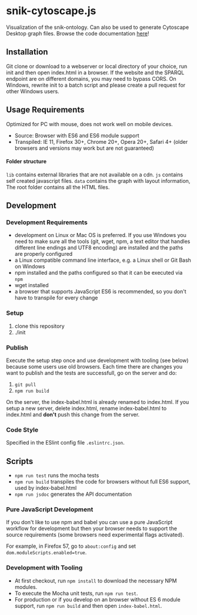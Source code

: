 # snik-cytoscape.js
Visualization of the snik-ontology. Can also be used to generate Cytoscape Desktop graph files. Browse the code documentation [here](https://imise.github.io/snik-cytoscape.js/index.html)!

## Installation
Git clone or download to a webserver or local directory of your choice, run init and then open index.html in a browser.
If the website and the SPARQL endpoint are on different domains, you may need to bypass CORS.
On Windows, rewrite init to a batch script and please create a pull request for other Windows users.
## Usage Requirements
Optimized for PC with mouse, does not work well on mobile devices.

* Source: Browser with ES6 and ES6 module support
* Transpiled: IE 11, Firefox 30+, Chrome 20+, Opera 20+, Safari 4+ (older browsers and versions may work but are not guaranteed)

#### Folder structure
`lib` contains external libraries that are not available on a cdn. `js` contains self created javascript files. `data` contains the graph with layout information,
The root folder contains all the HTML files.

## Development

### Development Requirements

* development on Linux or Mac OS is preferred. If you use Windows you need to make sure all the tools (git, wget, npm, a text editor that handles different line endings and UTF8 encoding) are installed and the paths are properly configured
* a Linux compatible command line interface, e.g. a Linux shell or Git Bash on Windows
* npm installed and the paths configured so that it can be executed via `npm`
* wget installed
* a browser that supports JavaScript ES6 is recommended, so you don't have to transpile for every change

### Setup
1. clone this repository
2. ./init

### Publish

Execute the setup step once and use development with tooling (see below) because some users use old browsers.
Each time there are changes you want to publish and the tests are successfull, go on the server and do:

1. `git pull`
2. `npm run build`

On the server, the index-babel.html is already renamed to index.html. If you setup a new server, delete index.html, rename index-babel.html to index.html and **don't** push this change from the server.

### Code Style
Specified in the ESlint config file `.eslintrc.json`.

## Scripts
* `npm run test` runs the mocha tests
* `npm run build` transpiles the code for browsers without full ES6 support, used by index-babel.html
* `npm run jsdoc` generates the API documentation

### Pure JavaScript Development
If you don't like to use npm and babel you can use a pure JavaScript workflow for development but then your browser needs to support the source requirements (some browsers need experimental flags activated).

For example, in Firefox 57, go to `about:config` and set `dom.moduleScripts.enabled=true`.

### Development with Tooling

* At first checkout, run `npm install` to download the necessary NPM modules.
* To execute the Mocha unit tests, run `npm run test`.
* For production or if you develop on an browser without ES 6 module support, run `npm run build` and then open `index-babel.html`.
